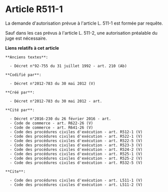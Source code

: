 # Article R511-1

La demande d'autorisation prévue à l'article L. 511-1 est formée par requête. 

Sauf dans les cas prévus à l'article L. 511-2, une autorisation préalable du juge est nécessaire.

**Liens relatifs à cet article**

	**Anciens textes**:

	  - Décret n°92-755 du 31 juillet 1992 - art. 210 (Ab)

	**Codifié par**:

	  - Décret n°2012-783 du 30 mai 2012 (V)

	**Créé par**:

	  - Décret n°2012-783 du 30 mai 2012 - art.

	**Cité par**:

	  - Décret n°2016-230 du 26 février 2016 - art.
	  - Code de commerce - art. R622-26 (V)
	  - Code de commerce - art. R641-26 (V)
	  - Code des procédures civiles d'exécution - art. R512-1 (V)
	  - Code des procédures civiles d'exécution - art. R522-1 (V)
	  - Code des procédures civiles d'exécution - art. R522-5 (V)
	  - Code des procédures civiles d'exécution - art. R523-3 (V)
	  - Code des procédures civiles d'exécution - art. R524-2 (V)
	  - Code des procédures civiles d'exécution - art. R525-1 (V)
	  - Code des procédures civiles d'exécution - art. R525-2 (V)
	  - Code des procédures civiles d'exécution - art. R532-5 (V)

	**Cite**:

	  - Code des procédures civiles d'exécution - art. L511-1 (V)
	  - Code des procédures civiles d'exécution - art. L511-2 (V)
